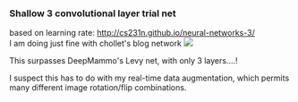 
### Shallow 3 convolutional layer trial net

based on learning rate:  http://cs231n.github.io/neural-networks-3/  
I am doing just fine with chollet's blog network
![](http://cs231n.github.io/assets/nn3/learningrates.jpeg)


This surpasses DeepMammo's Levy net, with only 3 layers....! 

I suspect this has to do with my real-time data augmentation, which permits many different image rotation/flip combinations. 



